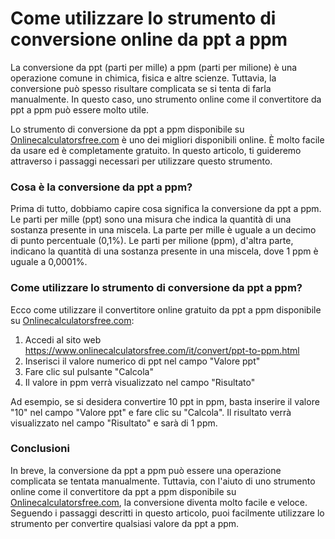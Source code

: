 Come utilizzare lo strumento di conversione online da ppt a ppm
===============================================================

La conversione da ppt (parti per mille) a ppm (parti per milione) è una operazione comune in chimica, fisica e altre scienze. Tuttavia, la conversione può spesso risultare complicata se si tenta di farla manualmente. In questo caso, uno strumento online come il convertitore da ppt a ppm può essere molto utile.

Lo strumento di conversione da ppt a ppm disponibile su [Onlinecalculatorsfree.com](http://Onlinecalculatorsfree.com) è uno dei migliori disponibili online. È molto facile da usare ed è completamente gratuito. In questo articolo, ti guideremo attraverso i passaggi necessari per utilizzare questo strumento.

### Cosa è la conversione da ppt a ppm?

Prima di tutto, dobbiamo capire cosa significa la conversione da ppt a ppm. Le parti per mille (ppt) sono una misura che indica la quantità di una sostanza presente in una miscela. La parte per mille è uguale a un decimo di punto percentuale (0,1%). Le parti per milione (ppm), d'altra parte, indicano la quantità di una sostanza presente in una miscela, dove 1 ppm è uguale a 0,0001%.

### Come utilizzare lo strumento di conversione da ppt a ppm?

Ecco come utilizzare il convertitore online gratuito da ppt a ppm disponibile su [Onlinecalculatorsfree.com](http://Onlinecalculatorsfree.com):

1. Accedi al sito web <https://www.onlinecalculatorsfree.com/it/convert/ppt-to-ppm.html>
2. Inserisci il valore numerico di ppt nel campo "Valore ppt"
3. Fare clic sul pulsante "Calcola"
4. Il valore in ppm verrà visualizzato nel campo "Risultato"

Ad esempio, se si desidera convertire 10 ppt in ppm, basta inserire il valore "10" nel campo "Valore ppt" e fare clic su "Calcola". Il risultato verrà visualizzato nel campo "Risultato" e sarà di 1 ppm.

### Conclusioni

In breve, la conversione da ppt a ppm può essere una operazione complicata se tentata manualmente. Tuttavia, con l'aiuto di uno strumento online come il convertitore da ppt a ppm disponibile su [Onlinecalculatorsfree.com](http://Onlinecalculatorsfree.com), la conversione diventa molto facile e veloce. Seguendo i passaggi descritti in questo articolo, puoi facilmente utilizzare lo strumento per convertire qualsiasi valore da ppt a ppm.